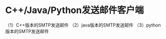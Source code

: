 C++/Java/Python发送邮件客户端
==========================
 （1）C++版本的SMTP发送邮件
 （2）java版本的SMTP发送邮件
 （3）python版本的SMTP发送邮件

